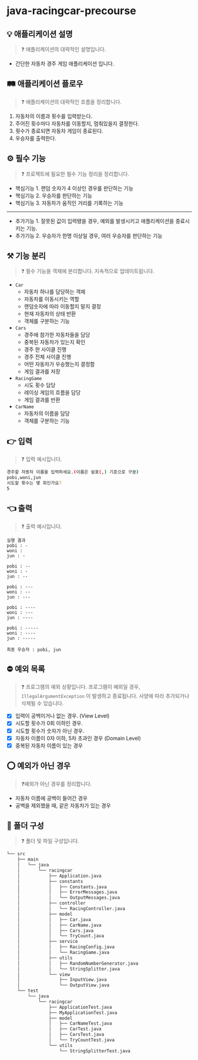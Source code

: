 # java-racingcar-precourse

## 💡 애플리케이션 설명

> ❓ 애플리케이션의 대략적인 설명입니다.
>

- 간단한 자동차 경주 게임 애플리케이션 입니다.

## 🛤️ 애플리케이션 플로우

> ❓ 애플리케이션의 대략적인 흐름을 정리합니다.
>

1. 자동차의 이름과 횟수를 입력받는다.
2. 주어진 횟수마다 자동차를 이동할지, 멈춰있을지 결정한다.
3. 횟수가 종료되면 자동차 게임이 종료된다.
4. 우승자를 출력한다.

## ⚙️ 필수 기능

> ❓ 프로젝트에 필요한 필수 기능 정리을 정리합니다.
>

- 핵심기능 1. 랜덤 숫자가 4 이상인 경우를 판단하는 기능
- 핵심기능 2. 우승자를 판단하는 기능
- 핵심기능 3. 자동차가 움직인 거리를 기록하는 기능

---

- 추가기능 1. 잘못된 값이 입력됐을 경우, 예외를 발생시키고 애플리케이션을 종료시키는 기능.
- 추가기능 2. 우승자가 한명 이상일 경우, 여러 우승자를 판단하는 기능

## ⚒️ 기능 분리

> ❓ 필수 기능을 객체에 분리합니다. 지속적으로 업데이트됩니다.
>

- `Car`
    - 자동차 하나를 담당하는 객체
    - 자동차를 이동시키는 역할
    - 랜덤숫자에 따라 이동할지 말지 결정
    - 현재 자동차의 상태 반환
    - 객체를 구분하는 기능
- `Cars`
    - 경주에 참가한 자동차들을 담당
    - 중복된 자동차가 있는지 확인
    - 경주 한 사이클 진행
    - 경주 전체 사이클 진행
    - 어떤 자동차가 우승했는지 결정함
    - 게임 결과를 저장
- `RacingGame`
    - 시도 횟수 담당
    - 레이싱 게임의 흐름을 담당
    - 게임 결과를 반환
- `CarName`
    - 자동차의 이름을 담당
    - 객체를 구분하는 기능

## 👉 입력

> ❓ 입력 예시입니다.
>

```bash
경주할 자동차 이름을 입력하세요.(이름은 쉼표(,) 기준으로 구분)
pobi,woni,jun
시도할 횟수는 몇 회인가요?
5
```

## 👈 출력

> ❓ 출력 예시입니다.
>

```
실행 결과
pobi : -
woni : 
jun : -

pobi : --
woni : -
jun : --

pobi : ---
woni : --
jun : ---

pobi : ----
woni : ---
jun : ----

pobi : -----
woni : ----
jun : -----

최종 우승자 : pobi, jun
```

## ⛔ 예외 목록

> ❓ 프로그램의 예외 상황입니다. 프로그램이 예외일 경우, `IllegalArgumentException` 이 발생하고 종료됩니다. 사양에 따라 추가되거나 삭제될 수 있습니다.
>

- [x]  입력이 공백이거나 없는 경우. (View Level)
- [x]  시도할 횟수가 0회 이하인 경우.
- [x]  시도할 횟수가 숫자가 아닌 경우.
- [x]  자동차 이름이 0자 이하, 5차 초과인 경우 (Domain Level)
- [x]  중복된 자동차 이름이 있는 경우

## ⭕ 예외가 아닌 경우

> ❓예외가 아닌 경우를 정리합니다.
>

- 자동차 이름에 공백이 들어간 경우
- 공백을 제외했을 때, 같은 자동차가 있는 경우

## 📂 폴더 구성

> ❓ 폴더 및 파일 구성입니다.
>

```bash
└── src
    ├── main
    │   └── java
    │       └── racingcar
    │           ├── Application.java
    │           ├── constants
    │           │   ├── Constants.java
    │           │   ├── ErrorMessages.java
    │           │   └── OutputMessages.java
    │           ├── controller
    │           │   └── RacingController.java
    │           ├── model
    │           │   ├── Car.java
    │           │   ├── CarName.java
    │           │   ├── Cars.java
    │           │   └── TryCount.java
    │           ├── service
    │           │   ├── RacingConfig.java
    │           │   └── RacingGame.java
    │           ├── utils
    │           │   ├── RandomNumberGenerator.java
    │           │   └── StringSplitter.java
    │           └── view
    │               ├── InputView.java
    │               └── OutputView.java
    └── test
        └── java
            └── racingcar
                ├── ApplicationTest.java
                ├── MyApplicationTest.java
                ├── model
                │   ├── CarNameTest.java
                │   ├── CarTest.java
                │   ├── CarsTest.java
                │   └── TryCountTest.java
                └── utils
                    └── StringSplitterTest.java
```
